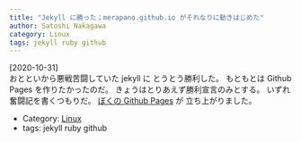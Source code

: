 ```yaml
---
title: "Jekyll に勝った；merapano.github.io がそれなりに動きはじめた"
author: Satoshi Nakagawa
category: Linux
tags: jekyll ruby github
---
```


[2020-10-31]  
 おとといから悪戦苦闘していた jekyll に
とうとう勝利した。
もともとは Github Pages を作りたかったのだ。
きょうはとりあえず勝利宣言のみとする。
いずれ奮闘記を書くつもりだ。
[ぼくの Github Pages](https://merapano.github.io) が
立ち上がりました。

- Category: [Linux](categories.html#Linux)
- tags: jekyll ruby github
